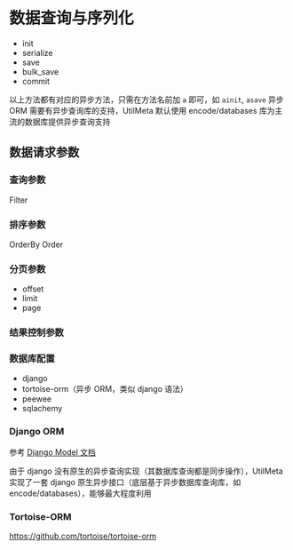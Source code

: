 # 数据查询与序列化



* init
* serialize
* save
* bulk_save
* commit

以上方法都有对应的异步方法，只需在方法名前加 `a` 即可，如 `ainit`, `asave` 
异步 ORM 需要有异步查询库的支持，UtilMeta 默认使用 encode/databases 库为主流的数据库提供异步查询支持


## 数据请求参数

### 查询参数

Filter

### 排序参数

OrderBy
Order

### 分页参数

* offset
* limit
* page

### 结果控制参数





### 数据库配置

* django
* tortoise-orm（异步 ORM，类似 django 语法）
* peewee
* sqlachemy





### Django ORM

参考 [Django Model 文档](https://docs.djangoproject.com/en/3.2/topics/db/models/ )

由于 django 没有原生的异步查询实现（其数据库查询都是同步操作），UtilMeta 实现了一套 django 原生异步接口（底层基于异步数据库查询库，如 encode/databases），能够最大程度利用


### Tortoise-ORM
https://github.com/tortoise/tortoise-orm
